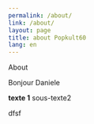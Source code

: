 ```yaml
---
permalink: /about/
link: /about/
layout: page
title: about Popkult60
lang: en
---
```


About

Bonjour Daniele

**texte 1**
sous-texte2

dfsf
